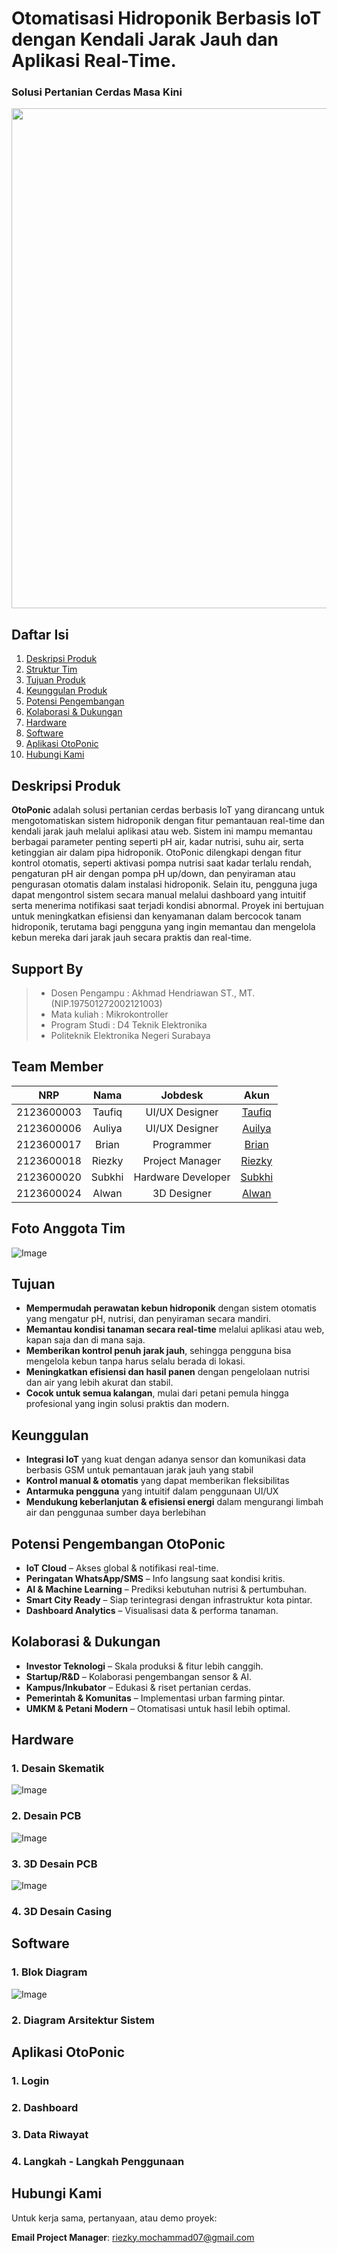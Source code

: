 # Otomatisasi Hidroponik Berbasis IoT dengan Kendali Jarak Jauh dan Aplikasi Real-Time.
### Solusi Pertanian Cerdas Masa Kini
<p align="center">
  <img src="https://github.com/user-attachments/assets/63e03193-d3cf-4021-b25a-f2b0cf820f00" width="800"/>
</p>

## Daftar Isi

1. [Deskripsi Produk](https://github.com/riezky-gitH/OtoPonic#deskripsi-produk)
2. [Struktur Tim](https://github.com/riezky-gitH/OtoPonic#team-member)
3. [Tujuan Produk](https://github.com/riezky-gitH/OtoPonic#tujuan)
4. [Keunggulan Produk](https://github.com/riezky-gitH/OtoPonic#keunggulan)
5. [Potensi Pengembangan](https://github.com/riezky-gitH/OtoPonic#potensi-pengembangan)
6. [Kolaborasi & Dukungan](https://github.com/riezky-gitH/OtoPonic#kolaborasi--dukungan)
7. [Hardware](https://github.com/riezky-gitH/OtoPonic#hardware)
8. [Software](https://github.com/riezky-gitH/OtoPonic#software)
9. [Aplikasi OtoPonic](https://github.com/riezky-gitH/OtoPonic#aplikasi-otoponic)
10. [ Hubungi Kami](https://github.com/riezky-gitH/OtoPonic#hubungi-kami)

## Deskripsi Produk
**OtoPonic** adalah solusi pertanian cerdas berbasis IoT yang dirancang untuk mengotomatiskan sistem hidroponik dengan fitur pemantauan real-time dan kendali jarak jauh melalui aplikasi atau web. Sistem ini mampu memantau berbagai parameter penting seperti pH air, kadar nutrisi, suhu air, serta ketinggian air dalam pipa hidroponik. OtoPonic dilengkapi dengan fitur kontrol otomatis, seperti aktivasi pompa nutrisi saat kadar terlalu rendah, pengaturan pH air dengan pompa pH up/down, dan penyiraman atau pengurasan otomatis dalam instalasi hidroponik. Selain itu, pengguna juga dapat mengontrol sistem secara manual melalui dashboard yang intuitif serta menerima notifikasi saat terjadi kondisi abnormal. Proyek ini bertujuan untuk meningkatkan efisiensi dan kenyamanan dalam bercocok tanam hidroponik, terutama bagi pengguna yang ingin memantau dan mengelola kebun mereka dari jarak jauh secara praktis dan real-time.

    
## Support By 
>- Dosen Pengampu : Akhmad Hendriawan ST., MT. (NIP.197501272002121003)
>- Mata kuliah : Mikrokontroller
>- Program Studi : D4 Teknik Elektronika
>- Politeknik Elektronika Negeri Surabaya<br>


## Team Member
|      NRP      |       Nama      |    Jobdesk    |   Akun |
| :-----------:|:----------------:| :------------:| :-----:|
| 2123600003    | Taufiq  |  UI/UX Designer      | [Taufiq](https://github.com/Raditya-G)
| 2123600006    | Auliya         |   UI/UX Designer | [Auilya](https://github.com/auliyarzk/)
| 2123600017    | Brian         |    Programmer      | [Brian](https://github.com/brianrjg)
| 2123600018    | Riezky                | Project Manager | [Riezky](https://github.com/riezky-gitH)
| 2123600020    | Subkhi               | Hardware Developer     | [Subkhi](https://github.com/subkhiMuhammad)
| 2123600024    | Alwan               | 3D Designer     |[Alwan](https://github.com/alwan441)


## Foto Anggota Tim 
![Image](https://github.com/user-attachments/assets/43a4ca1c-5eb0-4693-82ad-b65283185631)

## Tujuan
- **Mempermudah perawatan kebun hidroponik** dengan sistem otomatis yang mengatur pH, nutrisi, dan penyiraman secara mandiri.
- **Memantau kondisi tanaman secara real-time** melalui aplikasi atau web, kapan saja dan di mana saja.
- **Memberikan kontrol penuh jarak jauh**, sehingga pengguna bisa mengelola kebun tanpa harus selalu berada di lokasi.
- **Meningkatkan efisiensi dan hasil panen** dengan pengelolaan nutrisi dan air yang lebih akurat dan stabil.
- **Cocok untuk semua kalangan**, mulai dari petani pemula hingga profesional yang ingin solusi praktis dan modern.


## Keunggulan

- **Integrasi IoT** yang kuat dengan adanya sensor dan komunikasi data berbasis GSM untuk pemantauan jarak jauh yang stabil
- **Kontrol manual & otomatis** yang dapat memberikan fleksibilitas
- **Antarmuka pengguna** yang intuitif dalam penggunaan UI/UX
- **Mendukung keberlanjutan & efisiensi energi** dalam mengurangi limbah air dan penggunaa sumber daya berlebihan

## Potensi Pengembangan OtoPonic
- **IoT Cloud** – Akses global & notifikasi real-time.
- **Peringatan WhatsApp/SMS** – Info langsung saat kondisi kritis.
- **AI & Machine Learning** – Prediksi kebutuhan nutrisi & pertumbuhan.
- **Smart City Ready** – Siap terintegrasi dengan infrastruktur kota pintar.
- **Dashboard Analytics** – Visualisasi data & performa tanaman.

## Kolaborasi & Dukungan
- **Investor Teknologi** – Skala produksi & fitur lebih canggih.
- **Startup/R&D** – Kolaborasi pengembangan sensor & AI.
- **Kampus/Inkubator** – Edukasi & riset pertanian cerdas.
- **Pemerintah & Komunitas** – Implementasi urban farming pintar.
- **UMKM & Petani Modern** – Otomatisasi untuk hasil lebih optimal.
  
## Hardware
### 1. Desain Skematik
![Image](https://github.com/user-attachments/assets/5ad54e73-796f-4b39-9f43-e8945d51dbc9)

### 2. Desain PCB
![Image](https://github.com/user-attachments/assets/aca647eb-e210-49db-b7bb-c48877baabe4)

### 3. 3D Desain PCB
![Image](https://github.com/user-attachments/assets/557863b2-be6e-4b96-943e-eea73ef05dc9)

### 4. 3D Desain Casing


## Software
### 1. Blok Diagram
![Image](https://github.com/user-attachments/assets/fcc233df-afd4-4bd4-ad21-809674008a2e)

### 2. Diagram Arsitektur Sistem

## Aplikasi OtoPonic
### 1. Login
### 2. Dashboard
### 3. Data Riwayat
### 4. Langkah - Langkah Penggunaan

## Hubungi Kami

Untuk kerja sama, pertanyaan, atau demo proyek:

**Email Project Manager**: [riezky.mochammad07@gmail.com](mailto:riezky.mochammad07@gmail.com)

